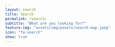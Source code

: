 ```yaml
---
layout: search
title: Search
permalink: /search/
subtitle: "What are you looking for?"
feature-img: "assets/img/pexels/search-map.jpeg"
icon: "fa-search"
show: true
---
```

